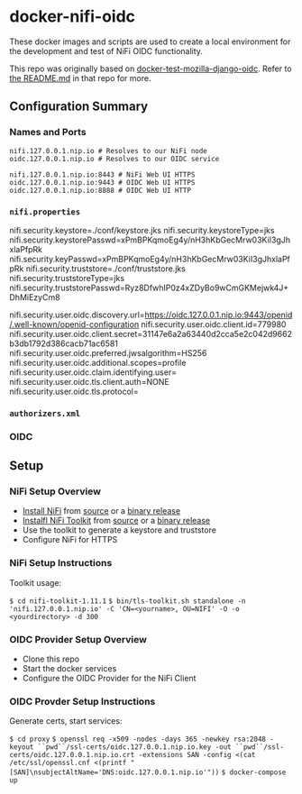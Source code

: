 # docker-nifi-oidc

These docker images and scripts are used to create a local environment for the development
and test of NiFi OIDC functionality.

This repo was originally based on
[docker-test-mozilla-django-oidc](https://github.com/mozilla/docker-test-mozilla-django-oidc).  Refer to
[the README.md](https://github.com/mozilla/docker-test-mozilla-django-oidc/blob/master/README.md) in that repo
for more.


## Configuration Summary

### Names and Ports

`nifi.127.0.0.1.nip.io # Resolves to our NiFi node`
`oidc.127.0.0.1.nip.io # Resolves to our OIDC service`

`nifi.127.0.0.1.nip.io:8443 # NiFi Web UI HTTPS`
`oidc.127.0.0.1.nip.io:9443 # OIDC Web UI HTTPS`
`oidc.127.0.0.1.nip.io:8888 # OIDC Web UI HTTP`


### `nifi.properties`

nifi.security.keystore=./conf/keystore.jks
nifi.security.keystoreType=jks
nifi.security.keystorePasswd=xPmBPKqmoEg4y/nH3hKbGecMrw03KiI3gJhxlaPfpRk
nifi.security.keyPasswd=xPmBPKqmoEg4y/nH3hKbGecMrw03KiI3gJhxlaPfpRk
nifi.security.truststore=./conf/truststore.jks
nifi.security.truststoreType=jks
nifi.security.truststorePasswd=Ryz8DfwhIP0z4xZDyBo9wCmGKMejwk4J+DhMiEzyCm8

nifi.security.user.oidc.discovery.url=https://oidc.127.0.0.1.nip.io:9443/openid/.well-known/openid-configuration
nifi.security.user.oidc.client.id=779980
nifi.security.user.oidc.client.secret=31147e6a2a63440d2cca5e2c042d9662b3db1792d386cacb71ac6581
nifi.security.user.oidc.preferred.jwsalgorithm=HS256
nifi.security.user.oidc.additional.scopes=profile
nifi.security.user.oidc.claim.identifying.user=
nifi.security.user.oidc.tls.client.auth=NONE
nifi.security.user.oidc.tls.protocol=

### `authorizers.xml`

### OIDC



## Setup

### NiFi Setup Overview

* [Install NiFi](https://nifi.apache.org/docs/nifi-docs/html/getting-started.html#downloading-and-installing-nifi) from [source](https://gitbox.apache.org/repos/asf?p=nifi.git) or a [binary release](https://nifi.apache.org/download.html)
* [Instalfl NiFi Toolkit](https://nifi.apache.org/docs/nifi-docs/html/toolkit-guide.html) from [source](https://gitbox.apache.org/repos/asf?p=nifi.git) or a [binary release](https://nifi.apache.org/download.html)
* Use the toolkit to generate a keystore and truststore
* Configure NiFi for HTTPS

### NiFi Setup Instructions

Toolkit usage:

`$ cd nifi-toolkit-1.11.1`
`$ bin/tls-toolkit.sh standalone -n 'nifi.127.0.0.1.nip.io' -C 'CN=<yourname>, OU=NIFI' -O -o <yourdirectory> -d 300`




### OIDC Provider Setup Overview

* Clone this repo
* Start the docker services
* Configure the OIDC Provider for the NiFi Client

### OIDC Provder Setup Instructions


Generate certs, start services:

`$ cd proxy`
`$ openssl req -x509 -nodes -days 365 -newkey rsa:2048 -keyout ``pwd``/ssl-certs/oidc.127.0.0.1.nip.io.key -out ``pwd``/ssl-certs/oidc.127.0.0.1.nip.io.crt -extensions SAN -config <(cat /etc/ssl/openssl.cnf <(printf "[SAN]\nsubjectAltName='DNS:oidc.127.0.0.1.nip.io'"))`
`$ docker-compose up`
